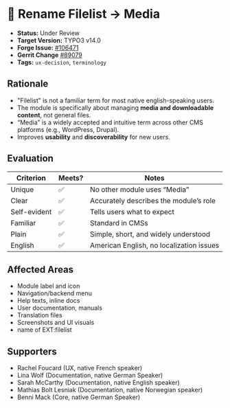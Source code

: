
# 📁 Rename Filelist -> Media

* **Status:** Under Review  
* **Target Version:** TYPO3 v14.0  
* **Forge Issue:** [#106471](https://forge.typo3.org/issues/106471)  
* **Gerrit Change** [#89079](https://review.typo3.org/c/Packages/TYPO3.CMS/+/89079)
* **Tags:** `ux-decision`, `terminology`

## Rationale

- "Filelist" is not a familiar term for most native english-speaking users.
- The module is specifically about managing **media and downloadable content**, not general files.
- “Media” is a widely accepted and intuitive term across other CMS platforms (e.g., WordPress, Drupal).
- Improves **usability** and **discoverability** for new users.

## Evaluation

| Criterion       | Meets? | Notes                                    |
|----------------|--------|------------------------------------------|
| Unique         | ✅     | No other module uses “Media”             |
| Clear          | ✅     | Accurately describes the module’s role   |
| Self-evident   | ✅     | Tells users what to expect                |
| Familiar       | ✅     | Standard in CMSs                         |
| Plain          | ✅     | Simple, short, and widely understood     |
| English        | ✅     | American English, no localization issues |

## Affected Areas

- Module label and icon
- Navigation/backend menu
- Help texts, inline docs
- User documentation, manuals
- Translation files
- Screenshots and UI visuals
- name of EXT:filelist

## Supporters

- Rachel Foucard (UX, native French speaker)
- Lina Wolf (Documentation, native German Speaker)
- Sarah McCarthy (Documentation, native English speaker)
- Mathias Bolt Lesniak (Documentation, native Norwegian speaker)
- Benni Mack (Core, native German Speaker)
